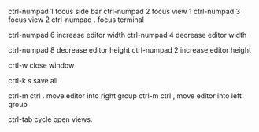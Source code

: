 ctrl-numpad 1 focus side bar
ctrl-numpad 2 focus view 1
ctrl-numpad 3 focus view 2
ctrl-numpad . focus terminal

ctrl-numpad 6 increase editor width
ctrl-numpad 4 decrease editor width

ctrl-numpad 8 decrease editor height
ctrl-numpad 2 increase editor height


crtl-w close window 

crtl-k s save all

ctrl-m ctrl . move editor into right group
ctrl-m ctrl , move editor into left group

ctrl-tab cycle open views.
